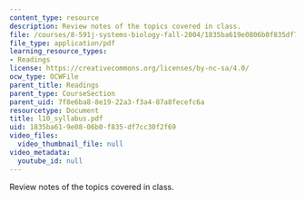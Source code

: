 ```yaml
---
content_type: resource
description: Review notes of the topics covered in class.
file: /courses/8-591j-systems-biology-fall-2004/1835ba619e0806b0f835df7cc30f2f69_l10_syllabus.pdf
file_type: application/pdf
learning_resource_types:
- Readings
license: https://creativecommons.org/licenses/by-nc-sa/4.0/
ocw_type: OCWFile
parent_title: Readings
parent_type: CourseSection
parent_uid: 7f8e6ba8-8e19-22a3-f3a4-87a8fecefc6a
resourcetype: Document
title: l10_syllabus.pdf
uid: 1835ba61-9e08-06b0-f835-df7cc30f2f69
video_files:
  video_thumbnail_file: null
video_metadata:
  youtube_id: null
---
```

Review notes of the topics covered in class.